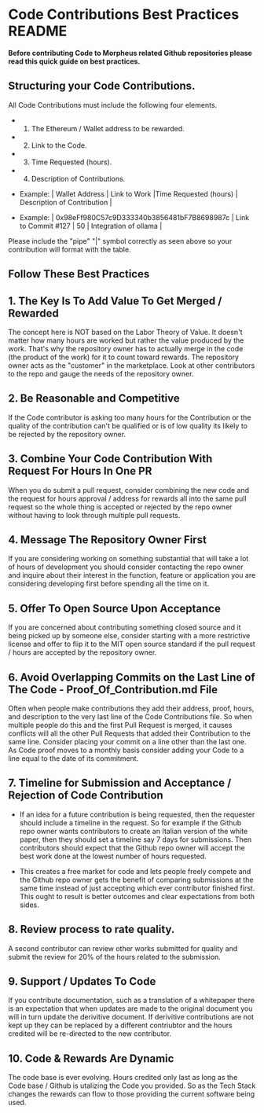 # Code Contributions Best Practices README

**Before contributing Code to Morpheus related Github repositories please read this quick guide on best practices.**

## Structuring your Code Contributions. 
All Code Contributions must include the following four elements.
- 1. The Ethereum / Wallet address to be rewarded.
- 2. Link to the Code.
- 3. Time Requested (hours).
- 4. Description of Contributions.

- Example: | Wallet Address                             |	Link to Work        |Time Requested (hours)	| Description of Contribution |
- Example: | 0x98eFf980C57c9D333340b3856481bF7B8698987c |	Link to Commit #127 |	50                    |	Integration of ollama |

Please include the "pipe" "|" symbol correctly as seen above so your contribution will format with the table.

## Follow These Best Practices

## 1. The Key Is To Add Value To Get Merged / Rewarded
The concept here is NOT based on the Labor Theory of Value. It doesn't matter how many hours are worked but rather the value produced by the work. That's why the repository owner has to actually merge in the code (the product of the work) for it to count toward rewards. The repository owner acts as the "customer" in the marketplace. Look at other contributors to the repo and gauge the needs of the repository owner.

## 2. Be Reasonable and Competitive 
If the Code contributor is asking too many hours for the Contribution or the quality of the contribution can't be qualified or is of low quality its likely to be rejected by the repository owner.

## 3. Combine Your Code Contribution With Request For Hours In One PR
When you do submit a pull request, consider combining the new code and the request for hours approval / address for rewards all into the same pull request so the whole thing is accepted or rejected by the repo owner without having to look through multiple pull requests.

## 4. Message The Repository Owner First
If you are considering working on something substantial that will take a lot of hours of development you should consider contacting the repo owner and inquire about their interest in the function, feature or application you are considering developing first before spending all the time on it.

## 5. Offer To Open Source Upon Acceptance 
If you are concerned about contributing something closed source and it being picked up by someone else, consider starting with a more restrictive license and offer to flip it to the MIT open source standard if the pull request / hours are accepted by the repository owner. 

## 6. Avoid Overlapping Commits on the Last Line of The Code - Proof_Of_Contribution.md File
Often when people make contributions they add their address, proof, hours, and description to the very last line of the Code Contributions file.
So when multiple people do this and the first Pull Request is merged, it causes conflicts will all the other Pull Requests that added their Contribution to the same line.
Consider placing your commit on a line other than the last one. As Code proof moves to a monthly basis consider adding your Code to a line equal to the date of its commitment.

## 7. Timeline for Submission and Acceptance / Rejection of Code Contribution
- If an idea for a future contribution is being requested, then the requester should include a timeline in the request.
So for example if the Github repo owner wants contributors to create an Italian version of the white paper, then they should set a timeline say 7 days for submissions. Then contributors should expect that the Github repo owner will accept the best work done at the lowest number of hours requested. 

- This creates a free market for code and lets people freely compete and the Github repo owner gets the benefit of comparing submissions at the same time instead of just accepting which ever contributor finished first. This ought to result is better outcomes and clear expectations from both sides.

## 8. Review process to rate quality.
A second contributor can review other works submitted for quality and submit the review for 20% of the hours related to the submission.

## 9. Support / Updates To Code
If you contribute documentation, such as a translation of a whitepaper there is an expectation that when updates are made to the original document you will in turn update the derivitive document. If derivitive contributions are not kept up they can be replaced by a different contriubtor and the hours credited will be re-directed to the new contributor.

## 10. Code & Rewards Are Dynamic
The code base is ever evolving. Hours credited only last as long as the Code base / Github is utalizing the Code you provided. So as the Tech Stack changes the rewards can flow to those providing the current software being used.  
